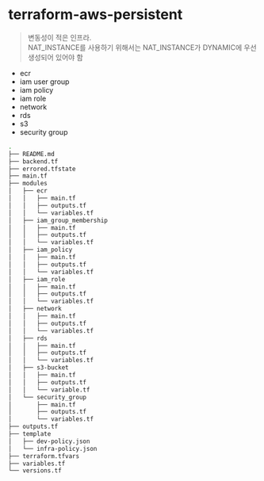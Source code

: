 # terraform-aws-persistent

> 변동성이 적은 인프라.  
> NAT_INSTANCE를 사용하기 위해서는 NAT_INSTANCE가 DYNAMIC에 우선 생성되어 있어야 함

- ecr
- iam user group
- iam policy
- iam role
- network
- rds
- s3
- security group

```bash
.
├── README.md
├── backend.tf
├── errored.tfstate
├── main.tf
├── modules
│   ├── ecr
│   │   ├── main.tf
│   │   ├── outputs.tf
│   │   └── variables.tf
│   ├── iam_group_membership
│   │   ├── main.tf
│   │   ├── outputs.tf
│   │   └── variables.tf
│   ├── iam_policy
│   │   ├── main.tf
│   │   ├── outputs.tf
│   │   └── variables.tf
│   ├── iam_role
│   │   ├── main.tf
│   │   ├── outputs.tf
│   │   └── variables.tf
│   ├── network
│   │   ├── main.tf
│   │   ├── outputs.tf
│   │   └── variables.tf
│   ├── rds
│   │   ├── main.tf
│   │   ├── outputs.tf
│   │   └── variables.tf
│   ├── s3-bucket
│   │   ├── main.tf
│   │   ├── outputs.tf
│   │   └── variable.tf
│   └── security_group
│       ├── main.tf
│       ├── outputs.tf
│       └── variables.tf
├── outputs.tf
├── template
│   ├── dev-policy.json
│   └── infra-policy.json
├── terraform.tfvars
├── variables.tf
└── versions.tf
```